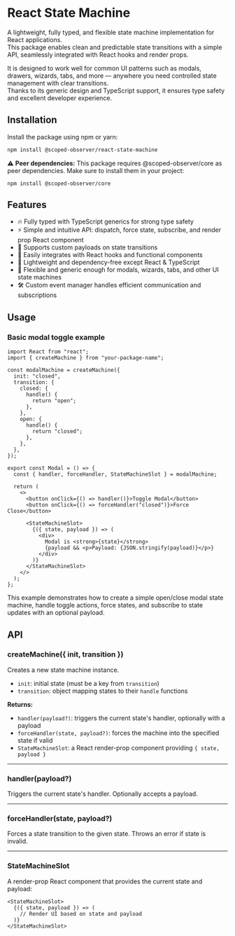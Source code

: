 # React State Machine

A lightweight, fully typed, and flexible state machine implementation for React applications.  
This package enables clean and predictable state transitions with a simple API, seamlessly integrated with React hooks and render props.

It is designed to work well for common UI patterns such as modals, drawers, wizards, tabs, and more — anywhere you need controlled state management with clear transitions.  
Thanks to its generic design and TypeScript support, it ensures type safety and excellent developer experience.

## Installation

Install the package using npm or yarn:

```bash
npm install @scoped-observer/react-state-machine
```

⚠️ **Peer dependencies:** This package requires @scoped-observer/core as peer dependencies.
Make sure to install them in your project:

```
npm install @scoped-observer/core
```

## Features

- 🔥 Fully typed with TypeScript generics for strong type safety
- ⚡ Simple and intuitive API: dispatch, force state, subscribe, and render prop React component
- 🔄 Supports custom payloads on state transitions
- 🎯 Easily integrates with React hooks and functional components
- 🚀 Lightweight and dependency-free except React & TypeScript
- 🔧 Flexible and generic enough for modals, wizards, tabs, and other UI state machines
- 🛠 Custom event manager handles efficient communication and subscriptions

## Usage

### Basic modal toggle example

```tsx
import React from "react";
import { createMachine } from "your-package-name";

const modalMachine = createMachine({
  init: "closed",
  transition: {
    closed: {
      handle() {
        return "open";
      },
    },
    open: {
      handle() {
        return "closed";
      },
    },
  },
});

export const Modal = () => {
  const { handler, forceHandler, StateMachineSlot } = modalMachine;

  return (
    <>
      <button onClick={() => handler()}>Toggle Modal</button>
      <button onClick={() => forceHandler("closed")}>Force Close</button>

      <StateMachineSlot>
        {({ state, payload }) => (
          <div>
            Modal is <strong>{state}</strong>
            {payload && <p>Payload: {JSON.stringify(payload)}</p>}
          </div>
        )}
      </StateMachineSlot>
    </>
  );
};
```

This example demonstrates how to create a simple open/close modal state machine, handle toggle actions, force states, and subscribe to state updates with an optional payload.

## API

### createMachine({ init, transition })

Creates a new state machine instance.

- `init`: initial state (must be a key from `transition`)
- `transition`: object mapping states to their `handle` functions

**Returns:**

- `handler(payload?)`: triggers the current state's handler, optionally with a payload
- `forceHandler(state, payload?)`: forces the machine into the specified state if valid
- `StateMachineSlot`: a React render-prop component providing `{ state, payload }`

---

### handler(payload?)

Triggers the current state's handler. Optionally accepts a payload.

---

### forceHandler(state, payload?)

Forces a state transition to the given state. Throws an error if state is invalid.

---

### StateMachineSlot

A render-prop React component that provides the current state and payload:

```tsx
<StateMachineSlot>
  {({ state, payload }) => (
    // Render UI based on state and payload
  )}
</StateMachineSlot>
```
